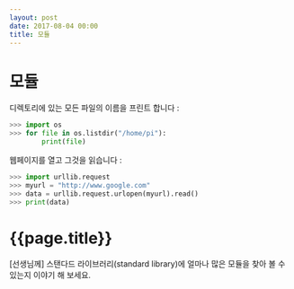 ```yaml
---
layout: post
date: 2017-08-04 00:00
title: 모듈
---
```


<div id="ppt" markdown="1">

# 모듈

 디렉토리에 있는 모든 파일의 이름을 프린트 합니다 : 

```python
>>> import os
>>> for file in os.listdir("/home/pi"):
        print(file)
```

웹페이지를 열고 그것을 읽습니다 :

```python
>>> import urllib.request
>>> myurl = "http://www.google.com"
>>> data = urllib.request.urlopen(myurl).read()
>>> print(data)
```



</div>

<div id="desc" markdown="1">

# {{page.title}}

[선생님께] 스탠다드 라이브러리(standard library)에 얼마나 많은 모듈을 찾아 볼 수 있는지 이야기 해 보세요.

</div>

